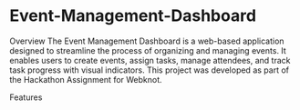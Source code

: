 # Event-Management-Dashboard
Overview
The Event Management Dashboard is a web-based application designed to streamline the process of organizing and managing events. It enables users to create events, assign tasks, manage attendees, and track task progress with visual indicators. This project was developed as part of the Hackathon Assignment for Webknot.

Features
